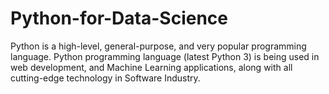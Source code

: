 # Python-for-Data-Science
Python is a high-level, general-purpose, and very popular programming language. Python programming language (latest Python 3) is being used in web development, and Machine Learning applications, along with all cutting-edge technology in Software Industry. 
